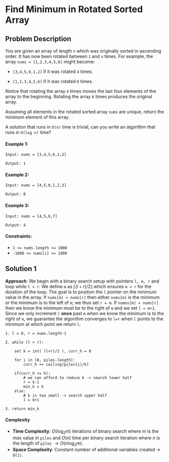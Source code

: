 # Find Minimum in Rotated Sorted Array

## Problem Description

You are given an array of length `n` which was originally sorted in ascending order. It has now been rotated between `1` and `n` times. For example, the array `nums = [1,2,3,4,5,6]` might become:

- `[3,4,5,6,1,2]` if it was rotated `4` times.

- `[1,2,3,4,5,6]` if it was rotated `6` times.

Notice that rotating the array `4` times moves the last four elements of the array to the beginning. Rotating the array `6` times produces the original array.

Assuming all elements in the rotated sorted array `nums` are unique, return the minimum element of this array.

A solution that runs in `O(n)` time is trivial, can you write an algorithm that runs in `O(log n)` time?


#### Example 1:
```
Input: nums = [3,4,5,6,1,2]

Output: 1
```
#### Example 2:
```
Input: nums = [4,5,0,1,2,3]

Output: 0
```
#### Example 3:
```
Input: nums = [4,5,6,7]

Output: 4
```
#### Constraints:

- `1 <= nums.length <= 1000`
- `-1000 <= nums[i] <= 1000`



## Solution 1

**Approach**: We begin with a binary search setup with pointers `l, m, r` and loop while `l < r`. We define `m` as $\lfloor (l+r) / 2 \rfloor$ which ensures `m < r` for the duration of the loop. The goal is to position the `l` pointer on the minimum value in the array. If `nums[m] < nums[r]` then either `nums[m]` is the minimum or the minimum is to the left of `m`; we thus set `r = m`. If `numns[m] > nums[r]` then we know the minimum must be to the right of `m` and we set `l = m+1`. Since we only increment `l` **once** past `m` when we know the minimum is to the right of `m`, we guarantee the algorithm converges to `l=r` when `l` points to the minimum at which point we return `l`.
```
1. l = 0, r = nums.length-1

2. while (l < r):
    
    set k = int( (l+r)/2 ), curr_h = 0
    
    for i in [0, piles.length]:
        curr_h += ceiling(piles[i]/k)
    
    if(curr_h <= h):
        # we can afford to reduce k -> search lower half
        r = k-1
        min_k = k
    else:
        # k is too small -> search upper half
        l = k+1

3. return min_k
```

#### Complexity
- **Time Complexity**: $O(\log_{2}m)$ iterations of binary search where $m$ is the max value in `piles` and $O(n)$ time per binary search iteration where $n$ is the length of `piles` $\rightarrow O(n\log_{2}m)$.
- **Space Complexity**: Constant number of additional variables created $\rightarrow$ `O(1)`.